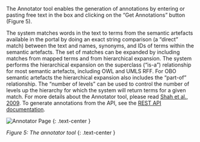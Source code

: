 
The Annotator tool enables the generation of annotations by entering or pasting free text in the box and clicking on the “Get Annotations” button (Figure 5).

The system matches words in the text to terms from the semantic artefacts available in the portal by doing an exact string comparison (a “direct” match) between the text and names, synonyms, and IDs of terms within the semantic artefacts. The set of matches can be expanded by including matches from mapped terms and from hierarchical expansion. The system performs the hierarchical expansion on the superclass (“is-a”) relationship for most semantic artefacts, including OWL and UMLS RFF. For OBO semantic artefacts the hierarchical expansion also includes the “part-of” relationship. The “number of levels” can be used to control the number of levels up the hierarchy for which the system will return terms for a given match. For more details about the Annotator tool, please read [Shah et al., 2009](https://doi.org/10.1186/1471-2105-10-s9-s14). To generate annotations from the API, see the [REST API documentation]().

![Annotator Page]({{site.figures_link}}/{{page.portal}}/Figure5.png)
{: .text-center }

_Figure 5: The annotator tool_
{: .text-center }